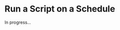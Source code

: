 <meta url="https://github.com/johnlindquist/kit/discussions/806">
<meta id="D_kwDOEu7MBc4AP9Tc">
<meta title="Run a Script on a Schedule">
<meta section="script-options">
<meta i="1">    
<meta path="docs/run-a-script-on-a-schedule">    

# Run a Script on a Schedule  

In progress...